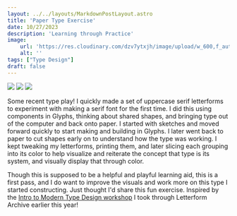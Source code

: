 ```yaml
---
layout: ../../layouts/MarkdownPostLayout.astro
title: 'Paper Type Exercise'
date: 10/27/2023
description: 'Learning through Practice'
image:
    url: 'https://res.cloudinary.com/dzv7ytxjh/image/upload/w_600,f_auto,q_50/v1739344227/65532813cf5bdf94e34d9689_papert-type-photo-1_s7ssdo.jpg'
    alt: ''
tags: ["Type Design"]
draft: false
---
```



<img class="blog-post-image-lg" src="https://res.cloudinary.com/dzv7ytxjh/image/upload/f_auto,q_50/v1739344227/65532813cf5bdf94e34d9689_papert-type-photo-1_s7ssdo.jpg">

<img class="blog-post-image-lg" src="https://res.cloudinary.com/dzv7ytxjh/image/upload/f_auto,q_50/v1739347817/65532cbe5b84962b090e62dc_Paper-type-sektchesIMG_6993_copy_2_eia91m.png">

<img class="blog-post-image-lg" src="https://res.cloudinary.com/dzv7ytxjh/image/upload/f_auto,q_50/v1739347739/655328ef9387469ff62d36cb_Screenshot_2023-10-19_at_2.38.12_AM_ekzruc.png">

Some recent type play! I quickly made a set of uppercase serif letterforms to experiment with making a serif font for the first time. I did this using components in Glyphs, thinking about shared shapes, and bringing type out of the computer and back onto paper. I started with sketches and moved forward quickly to start making and building in Glyphs. I later went back to paper to cut shapes early on to understand how the type was working. I kept tweaking my letterforms, printing them, and later slicing each grouping into its color to help visualize and reiterate the concept that type is its system, and visually display that through color.  

Though this is supposed to be a helpful and playful learning aid, this is a first pass, and I do want to improve the visuals and work more on this type I started constructing. Just thought I'd share this fun exercise. Inspired by the [Intro to Modern Type Design workshop](https://www.annieszafranski.com/visual-journal/marlborough-titling) I took through Letterform Archive earlier this year!
